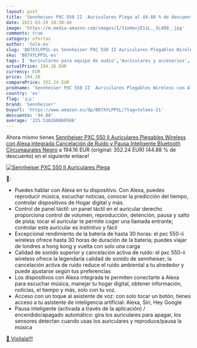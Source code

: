 ```yaml
---
layout: post
title: 'Sennheiser PXC 550 II  Auriculares Plega al 44.88 % de descuento'
date: 2021-03-29 18:30:46
image: 'https://m.media-amazon.com/images/I/31oHevjE1zL._SL400_.jpg'
comments: true
category: ofertas
author: 'tole.es'
slug: 'B07XYLPPSL-es Sennheiser PXC 550 II Auriculares Plegables Wireless con...'
sku: 'B07XYLPPSL-es'
tags: [ 'Auriculares para equipo de audio','Auriculares y accesorios','Electrónica','alexa','sennheiser', ]
actualPrice: 194.16 EUR
currency: EUR
price: 194.16
comparePrice: 352.24 EUR
prodname: 'Sennheiser PXC 550 II  Auriculares Plegables Wireless con Alexa integrada  Cancelación de Ruido y Pausa Inteligente  Bluetooth  Circumaurales  Negro'
country: 'es'
flag: '🇪🇸'
brand: 'Sennheiser'
buyurl: 'https://www.amazon.es/dp/B07XYLPPSL/?tag=tolees-21'
descuento: '44.88'
average: '225.518260869566'
---
```


Ahora mismo tienes [Sennheiser PXC 550 II  Auriculares Plegables Wireless con Alexa integrada  Cancelación de Ruido y Pausa Inteligente  Bluetooth  Circumaurales  Negro](https://www.amazon.es/dp/B07XYLPPSL/?tag=tolees-21) a 194.16 EUR (original: 352.24 EUR) (44.88 %  de descuento) en el siguiente enlace!

[![Sennheiser PXC 550 II  Auriculares Plega](https://m.media-amazon.com/images/I/31oHevjE1zL._SL400_.jpg)](https://www.amazon.es/dp/B07XYLPPSL/?tag=tolees-21)

🔎:

- Puedes hablar con Alexa en tu dispositivo. Con Alexa, puedes reproducir música, escuchar noticias, conocer la predicción del tiempo, controlar dispositivos de Hogar digital y más.
- Control de panel táctil: un panel táctil en el auricular derecho proporciona control de volumen, reproducción, detención, pausa y salto de pista; tocar el auricular te permite coger una llamada entrante; controlar este auricular es instintivo y fácil
- Excepcional rendimiento de la batería de hasta 30 horas: el pxc 550-ii wireless ofrece hasta 30 horas de duración de la batería; puedes viajar de londres a hong kong y vuelta con solo una carga
- Calidad de sonido superior y cancelación activa de ruido: el pxc 550-ii wireless ofrece la legendaria calidad de sonido de sennheiser; la cancelación activa de ruido reduce el ruido ambiental a tu alrededor y puede ajustarse según tus preferencias
- Los dispositivos con Alexa integrada te permiten conectarte a Alexa para escuchar música, manejar tu hogar digital, obtener información, noticias, el tiempo y más, solo con tu voz.
- Acceso con un toque al asistente de voz: con solo tocar un botón, tienes acceso a tu asistente de inteligencia artificial: Alexa, Siri, Hey Google
- Pausa inteligente (activada a través de la aplicación) / encendido/apagado automático: gira los auriculares para apagar, los sensores detectan cuando usas los auriculares y reproduce/pausa la música

[🛒 Visítala!!!](https://www.amazon.es/dp/B07XYLPPSL/?tag=tolees-21)
